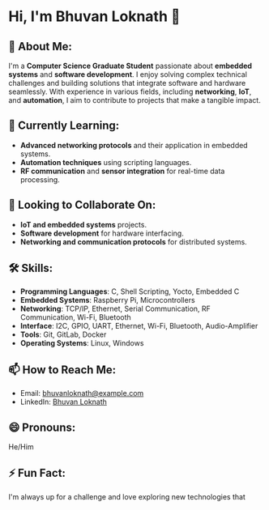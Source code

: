 # Hi, I'm Bhuvan Loknath 👋

## 👀 About Me:
I'm a **Computer Science Graduate Student** passionate about **embedded systems** and **software development**. I enjoy solving complex technical challenges and building solutions that integrate software and hardware seamlessly. With experience in various fields, including **networking**, **IoT**, and **automation**, I aim to contribute to projects that make a tangible impact.

## 🌱 Currently Learning:
- **Advanced networking protocols** and their application in embedded systems.
- **Automation techniques** using scripting languages.
- **RF communication** and **sensor integration** for real-time data processing.

## 💞️ Looking to Collaborate On:
- **IoT and embedded systems** projects.
- **Software development** for hardware interfacing.
- **Networking and communication protocols** for distributed systems.

## 🛠️ Skills:
- **Programming Languages**: C, Shell Scripting, Yocto, Embedded C
- **Embedded Systems**: Raspberry Pi, Microcontrollers
- **Networking**: TCP/IP, Ethernet, Serial Communication, RF Communication, Wi-Fi, Bluetooth
- **Interface**: I2C, GPIO, UART, Ethernet, Wi-Fi, Bluetooth, Audio-Amplifier
- **Tools**: Git, GitLab, Docker
- **Operating Systems**: Linux, Windows

## 📫 How to Reach Me:
- Email: bhuvanloknath@example.com
- LinkedIn: [Bhuvan Loknath](linkedin.com/in/bhuvan-l)

## 😄 Pronouns:
He/Him

## ⚡ Fun Fact:
I'm always up for a challenge and love exploring new technologies that

<!---
Bhuvan-Loknath/Bhuvan-Loknath is a ✨ special ✨ repository because its `README.md` (this file) appears on your GitHub profile.
You can click the Preview link to take a look at your changes.
--->
